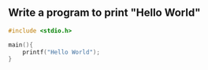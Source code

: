 ## Write a program to print "Hello World"

```C
#include <stdio.h>

main(){
    printf("Hello World");
}

```